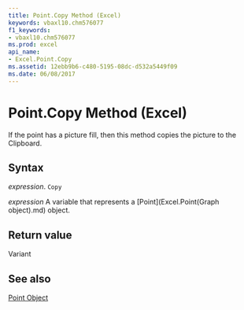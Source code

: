 ```yaml
---
title: Point.Copy Method (Excel)
keywords: vbaxl10.chm576077
f1_keywords:
- vbaxl10.chm576077
ms.prod: excel
api_name:
- Excel.Point.Copy
ms.assetid: 12ebb9b6-c480-5195-08dc-d532a5449f09
ms.date: 06/08/2017
---
```



# Point.Copy Method (Excel)

If the point has a picture fill, then this method copies the picture to the Clipboard.


## Syntax

 _expression_. `Copy`

 _expression_ A variable that represents a [Point](Excel.Point(Graph object).md) object.


## Return value

Variant


## See also


[Point Object](Excel.Point(object).md)

